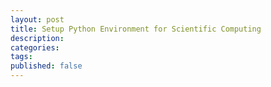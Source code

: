 ```yaml
---
layout: post
title: Setup Python Environment for Scientific Computing
description:
categories:
tags:
published: false
---
```

